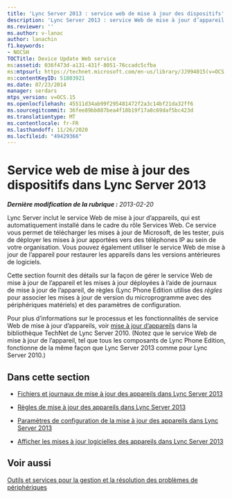 ```yaml
---
title: 'Lync Server 2013 : service web de mise à jour des dispositifs'
description: 'Lync Server 2013 : service Web de mise à jour d’appareil.'
ms.reviewer: ''
ms.author: v-lanac
author: lanachin
f1.keywords:
- NOCSH
TOCTitle: Device Update Web service
ms:assetid: 036f473d-a131-431f-8051-76ccadc5cfba
ms:mtpsurl: https://technet.microsoft.com/en-us/library/JJ994015(v=OCS.15)
ms:contentKeyID: 51803921
ms.date: 07/23/2014
manager: serdars
mtps_version: v=OCS.15
ms.openlocfilehash: 45511d34ab99f295481472f2a3c14bf21da32ff6
ms.sourcegitcommit: 36fee89bb887bea4f18b19f17a8c69daf5bc423d
ms.translationtype: MT
ms.contentlocale: fr-FR
ms.lasthandoff: 11/26/2020
ms.locfileid: "49429366"
---
```

# <a name="device-update-web-service-in-lync-server-2013"></a>Service web de mise à jour des dispositifs dans Lync Server 2013

<div data-xmlns="http://www.w3.org/1999/xhtml">

<div class="topic" data-xmlns="http://www.w3.org/1999/xhtml" data-msxsl="urn:schemas-microsoft-com:xslt" data-cs="https://msdn.microsoft.com/">

<div data-asp="https://msdn2.microsoft.com/asp">



</div>

<div id="mainSection">

<div id="mainBody">

<span> </span>

_**Dernière modification de la rubrique :** 2013-02-20_

Lync Server inclut le service Web de mise à jour d’appareils, qui est automatiquement installé dans le cadre du rôle Services Web. Ce service vous permet de télécharger les mises à jour de Microsoft, de les tester, puis de déployer les mises à jour apportées vers des téléphones IP au sein de votre organisation. Vous pouvez également utiliser le service Web de mise à jour de l’appareil pour restaurer les appareils dans les versions antérieures de logiciels.

Cette section fournit des détails sur la façon de gérer le service Web de mise à jour de l’appareil et les mises à jour déployées à l’aide de journaux de mise à jour de l’appareil, de règles (Lync Phone Edition utilise des *règles* pour associer les mises à jour de version du microprogramme avec des périphériques matériels) et des paramètres de configuration.

Pour plus d’informations sur le processus et les fonctionnalités de service Web de mise à jour d’appareils, voir [mise à jour d’appareils](https://technet.microsoft.com/library/gg412864\(v=ocs.14\).aspx) dans la bibliothèque TechNet de Lync Server 2010. (Notez que le service Web de mise à jour de l’appareil, tel que tous les composants de Lync Phone Edition, fonctionne de la même façon que Lync Server 2013 comme pour Lync Server 2010.)

<div>

## <a name="in-this-section"></a>Dans cette section

  - [Fichiers et journaux de mise à jour des appareils dans Lync Server 2013](lync-server-2013-device-update-logs-and-files.md)

  - [Règles de mise à jour des appareils dans Lync Server 2013](lync-server-2013-device-update-rules.md)

  - [Paramètres de configuration de la mise à jour des appareils dans Lync Server 2013](lync-server-2013-device-update-configuration-settings.md)

  - [Afficher les mises à jour logicielles des appareils dans Lync Server 2013](lync-server-2013-view-software-updates-for-devices-in-your-organization.md)

</div>

<div>

## <a name="see-also"></a>Voir aussi


[Outils et services pour la gestion et la résolution des problèmes de périphériques](https://technet.microsoft.com/library/gg425800\(v=ocs.14\).aspx)  
  

</div>

</div>

<span> </span>

</div>

</div>

</div>

